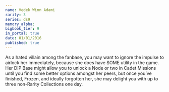 ```yaml
---
name: Vedek Winn Adami
rarity: 3
series: ds9
memory_alpha:
bigbook_tier: 9
in_portal: true
date: 01/01/2016
published: true
---
```


As a hated villain among the fanbase, you may want to ignore the impulse to airlock her immediately, because she does have SOME utility in the game. Her DIP Base might allow you to unlock a Node or two in Cadet Missions until you find some better options amongst her peers, but once you’ve finished, Frozen, and ideally forgotten her, she may delight you with up to three non-Rarity Collections one day.
